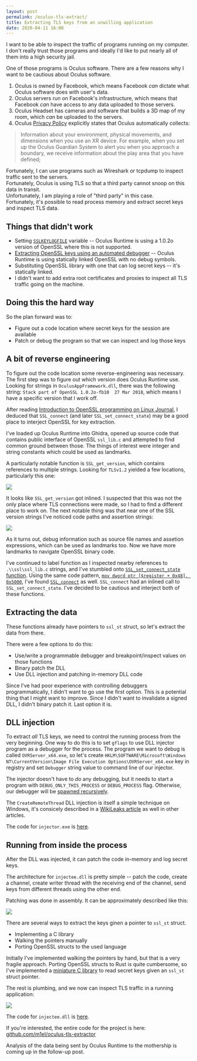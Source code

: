 ```yaml
---
layout: post
permalink: /oculus-tls-extract/
title: Extracting TLS keys from an unwilling application
date: 2020-04-11 16:00
---
```


I want to be able to inspect the traffic of programs running on my computer.
I don't really trust those programs and ideally I'd like to put nearly all of them into a high security jail.

One of those programs is Oculus software.  There are a few reasons why I want to be cautious about Oculus software.

<!-- more -->

1. Oculus is owned by Facebook, which means Facebook *can* dictate what Oculus software does with user's data.
2. Oculus servers run on Facebook's infrastructure, which means that Facebook *can* have access to any data uploaded to those servers.
3. Oculus Headset has cameras and software that builds a 3D map of my room, which *can* be uploaded to the servers.
4. Oculus [Privacy Policy][oculus-pp] explicitly states that Oculus automatically collects:  
> Information about your environment, physical movements, and dimensions when you use an XR device.  For example, when you set up the Oculus Guardian System to alert you when you approach a boundary, we receive information about the play area that you have defined;

Fortunately, I can use programs such as Wireshark or tcpdump to inspect traffic sent to the servers.  
Fortunately, Oculus is using TLS so that a third party cannot snoop on this data in transit.  
Unfortunately, I am playing a role of "third party" in this case.  
Fortunately, it's possible to read process memory and extract secret keys and inspect TLS data.

## Things that didn't work

- Setting [`SSLKEYLOGFILE`][wireshark-tls] variable -- Oculus Runtime is using a 1.0.2o version of OpenSSL where this is not supported.  
- [Extracting OpenSSL keys using an automated debugger][openssl-gdb-python] -- Oculus Runtime is using statically linked OpenSSL with no debug symbols.
- Substituting OpenSSL library with one that can log secret keys -- it's statically linked.
- I didn't want to add extra root certificates and proxies to inspect all TLS traffic going on the machine. 

## Doing this the hard way

So the plan forward was to:

- Figure out a code location where secret keys for the session are available
- Patch or debug the program so that we can inspect and log those keys

## A bit of reverse engineering

To figure out the code location some reverse-engineering was necessary.  The first step was to figure out which version does Oculus Runtime use.  Looking for strings in `OculusAppFramework.dll`, there was the following string: `Stack part of OpenSSL 1.0.2o-fb10  27 Mar 2018`, which means I have a specific version that I work off.

After reading [Introduction to OpenSSL programming on Linux Journal][linux-journal-openssl], I deduced that `SSL_connect` (and later `SSL_set_connect_state`) may be a good place to interject OpenSSL for key extraction.

I've loaded up Oculus Runtime into Ghidra, opened up source code that contains public interface of OpenSSL `ssl_lib.c` and attempted to find common ground between those.  The things of interest were integer and string constants which could be used as landmarks.

A particularly notable function is `SSL_get_version`, which contains references to multiple strings.  Looking for `TLSv1.2` yielded a few locations, particularly this one:

![](inlined-ssl-get-version.png)

It looks like `SSL_get_version` got inlined.  I suspected that this was not the only place where TLS connections were made, so I had to find a different place to work on.  The next notable thing was that near one of the SSL version strings I've noticed code paths and assertion strings:

![](assertion-info.png)

As it turns out, debug information such as source file names and assetion expressions, which can be used as landmarks too.
Now we have more landmarks to navigate OpenSSL binary code.

I've continued to label function as I inspected nearby references to `.\\ssl\ssl_lib.c` strings, and I've stumbled onto [`SSL_set_connect_state` function](ssl-set-connect-ghidra.png).  Using the same code pattern, [`mov dword ptr [$register + 0x48], 0x5000`](code-pattern.png), I've found [`SSL_connect`](ssl-connect-ghidra.png) as well.  `SSL_connect` had an inlined call to `SSL_set_connect_state`.  I've decided to be cautious and interject both of these functions.

## Extracting the data

These functions already have pointers to `ssl_st` struct, so let's extract the data from there.

There were a few options to do this:
- Use/write a programmable debugger and breakpoint/inspect values on those functions
- Binary patch the DLL
- Use DLL injection and patching in-memory DLL code

Since I've had poor experience with controlling debuggers programmatically, I didn't want to go use the first option.  This is a potential thing that I might want to improve.
Since I didn't want to invalidate a signed DLL, I didn't binary patch it.
Last option it is.

## DLL injection

To extract *all* TLS keys, we need to control the running process from the very beginning.
One way to do this is to set `gflags` to use DLL injector program as a debugger for the process.
The program we want to debug is called `OVRServer_x64.exe`, so let's create `HKLM\SOFTWARE\Microsoft\Windows NT\CurrentVersion\Image File Execution Options\OVRServer_x64.exe` key in registry and set `Debugger` string value to command line of our injector.

The injector doesn't have to *do* any debugging, but it needs to start a program with `DEBUG_ONLY_THIS_PROCESS` or `DEBUG_PROCESS` flag.  Otherwise, our debugger will be [spawned recursively](recursive-injector-spawn.png).

The `CreateRemoteThread` DLL injection is itself a simple technique on Windows, it's consicely described in a [WikiLeaks article][wikileaks-dll-injection] as well in other articles.

The code for `injector.exe` is [here][ote-injector].

## Running from inside the process

After the DLL was injected, it can patch the code in-memory and log secret keys.

The architecture for `injectee.dll` is pretty simple -- patch the code, create a channel, create writer thread with the receiving end of the channel, send keys from different threads using the other end.

Patching was done in assembly.  It can be approximately described like this:

![](asm-patch.png)

There are several ways to extract the keys ginen a pointer to `ssl_st` struct.
- Implementing a C library
- Walking the pointers manually
- Porting OpenSSL structs to the used language

Initially I've implemented walking the pointers by hand, but that is a very fragile approach.
Porting OpenSSL structs to Rust is quite cumbersome, so I've implemented a [miniature C library][ote-ssl-inspector] to read secret keys given an `ssl_st` struct pointer.

The rest is plumbing, and we now can inspect TLS traffic in a running application:

![](extracted-tls-keys.png)

The code for `injectee.dll` is [here][ote-injectee].

If you're interested, the entire code for the project is here: [github.com/m1el/oculus-tls-extractor](https://github.com/m1el/oculus-tls-extractor)

Analysis of the data being sent by Oculus Runtime to the mothership is coming up in the follow-up post.

[oculus-pp]: https://www.oculus.com/legal/privacy-policy/ "Oculus Privacy Policy (Last Updated: December 27, 2019)"
[wireshark-tls]: https://wiki.wireshark.org/TLS "Wireshark wiki: TLS"
[openssl-gdb-python]: https://security.stackexchange.com/questions/80158/extract-pre-master-keys-from-an-openssl-application "StackExchange: Extract pre-master keys from an OpenSSL application"
[mozilla-ssl-keylog]: https://developer.mozilla.org/en-US/docs/Mozilla/Projects/NSS/Key_Log_Format "MDN: NSS Key Log Format"
[linux-journal-openssl]: https://www.linuxjournal.com/article/4822 "An Introduction to OpenSSL Programming, Part I of II"
[wikileaks-dll-injection]: https://wikileaks.org/ciav7p1/cms/page_3375330.html "CreateRemoteThread DLL Injection"
[ote-injector]: https://github.com/m1el/oculus-tls-extractor/blob/master/injector.rs "Oculus TLS Extractor -- injector.rs"
[ote-injectee]: https://github.com/m1el/oculus-tls-extractor/blob/master/injectee.rs "Oculus TLS Extractor -- injectee.rs"
[ote-ssl-inspector]: https://github.com/m1el/oculus-tls-extractor/blob/master/ssl_inspector.c "Oculus TLS Extractor -- ssl_inspector.c"
